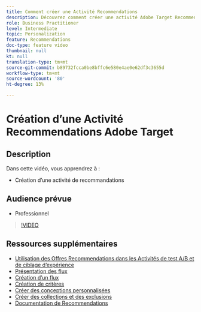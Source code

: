 ```yaml
---
title: Comment créer une Activité Recommendations
description: Découvrez comment créer une activité Adobe Target Recommendations
role: Business Practitioner
level: Intermediate
topic: Personalization
feature: Recommendations
doc-type: feature video
thumbnail: null
kt: null
translation-type: tm+mt
source-git-commit: b89732fcca0be8bffc6e580e4ae0e62df3c3655d
workflow-type: tm+mt
source-wordcount: '80'
ht-degree: 13%

---
```



# Création d’une Activité Recommendations Adobe Target

## Description

Dans cette vidéo, vous apprendrez à :

* Création d’une activité de recommandations

## Audience prévue

* Professionnel

>[!VIDEO](https://video.tv.adobe.com/v/27688?quality=12)

## Ressources supplémentaires

* [Utilisation des Offres Recommendations dans les Activités de test A/B et de ciblage d’expérience](use-recommendations-offers.md)
* [Présentation des flux](understanding-feeds.md)
* [Création d’un flux](create-a-feed.md)
* [Création de critères](create-criteria.md)
* [Créer des conceptions personnalisées](create-custom-designs.md)
* [Créer des collections et des exclusions](create-collections-and-exclusions.md)
* [Documentation de Recommendations](https://docs.adobe.com/content/help/en/target/using/recommendations/recommendations.html)
